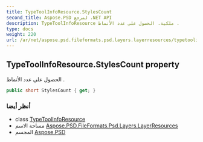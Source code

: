 ```yaml
---
title: TypeToolInfoResource.StylesCount
second_title: Aspose.PSD لمرجع .NET API
description: TypeToolInfoResource ملكية. الحصول على عدد الأنماط .
type: docs
weight: 220
url: /ar/net/aspose.psd.fileformats.psd.layers.layerresources/typetoolinforesource/stylescount/
---
```

## TypeToolInfoResource.StylesCount property

الحصول على عدد الأنماط .

```csharp
public short StylesCount { get; }
```

### أنظر أيضا

* class [TypeToolInfoResource](../)
* مساحة الاسم [Aspose.PSD.FileFormats.Psd.Layers.LayerResources](../../typetoolinforesource/)
* المجسم [Aspose.PSD](../../../)


